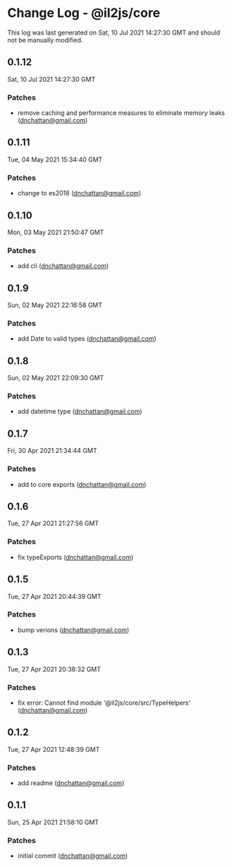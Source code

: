 # Change Log - @il2js/core

This log was last generated on Sat, 10 Jul 2021 14:27:30 GMT and should not be manually modified.

<!-- Start content -->

## 0.1.12

Sat, 10 Jul 2021 14:27:30 GMT

### Patches

- remove caching and performance measures to eliminate memory leaks (dnchattan@gmail.com)

## 0.1.11

Tue, 04 May 2021 15:34:40 GMT

### Patches

- change to es2018 (dnchattan@gmail.com)

## 0.1.10

Mon, 03 May 2021 21:50:47 GMT

### Patches

- add cli (dnchattan@gmail.com)

## 0.1.9

Sun, 02 May 2021 22:16:58 GMT

### Patches

- add Date to valid types (dnchattan@gmail.com)

## 0.1.8

Sun, 02 May 2021 22:09:30 GMT

### Patches

- add datetime type (dnchattan@gmail.com)

## 0.1.7

Fri, 30 Apr 2021 21:34:44 GMT

### Patches

- add to core exports (dnchattan@gmail.com)

## 0.1.6

Tue, 27 Apr 2021 21:27:56 GMT

### Patches

- fix typeExports (dnchattan@gmail.com)

## 0.1.5

Tue, 27 Apr 2021 20:44:39 GMT

### Patches

- bump verions (dnchattan@gmail.com)

## 0.1.3

Tue, 27 Apr 2021 20:38:32 GMT

### Patches

- fix error: Cannot find module '@il2js/core/src/TypeHelpers' (dnchattan@gmail.com)

## 0.1.2

Tue, 27 Apr 2021 12:48:39 GMT

### Patches

- add readme (dnchattan@gmail.com)

## 0.1.1

Sun, 25 Apr 2021 21:58:10 GMT

### Patches

- initial commit (dnchattan@gmail.com)
